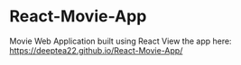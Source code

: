 # React-Movie-App
Movie Web Application built using React
View the app here: https://deeptea22.github.io/React-Movie-App/
